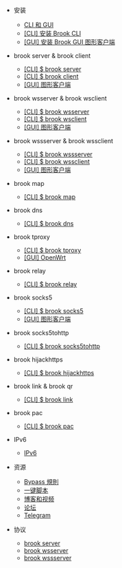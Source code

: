 -   安装

    -   [CLI 和 GUI](README.md)
    -   [[CLI] 安装 Brook CLI](install-cli.md)
    -   [[GUI] 安装 Brook GUI 图形客户端](install-gui-client.md)

-   brook server & brook client

    -   [[CLI] \$ brook server](brook-server.md)
    -   [[CLI] \$ brook client](brook-client.md)
    -   [[GUI] 图形客户端](brook-client-gui.md)

-   brook wsserver & brook wsclient

    -   [[CLI] \$ brook wsserver](brook-wsserver.md)
    -   [[CLI] \$ brook wsclient](brook-wsclient.md)
    -   [[GUI] 图形客户端](brook-wsclient-gui.md)

-   brook wssserver & brook wssclient

    -   [[CLI] \$ brook wssserver](brook-wssserver.md)
    -   [[CLI] \$ brook wssclient](brook-wssclient.md)
    -   [[GUI] 图形客户端](brook-wssclient-gui.md)

-   brook map

    -   [[CLI] \$ brook map](brook-map.md)

-   brook dns

    -   [[CLI] \$ brook dns](brook-dns.md)

-   brook tproxy

    -   [[CLI] \$ brook tproxy](brook-tproxy.md)
    -   [[GUI] OpenWrt](brook-tproxy-gui.md)

-   brook relay

    -   [[CLI] \$ brook relay](brook-relay.md)

-   brook socks5

    -   [[CLI] \$ brook socks5](brook-socks5.md)
    -   [[GUI] 图形客户端](socks5-client-gui.md)

-   brook socks5tohttp

    -   [[CLI] \$ brook socks5tohttp](brook-socks5tohttp.md)

-   brook hijackhttps

    -   [[CLI] \$ brook hijackhttps](brook-hijackhttps.md)

-   brook link & brook qr

    -   [[CLI] \$ brook link](brook-link.md)

-   brook pac

    -   [[CLI] \$ brook pac](brook-pac.md)

-   IPv6

    -   [IPv6](ipv6.md)

-   资源

    -   [Bypass 規則](bypass.md)
    -   [一键脚本](installscript.md)
    -   [博客和视频](blogvideo.md)
    -   [论坛](community.md)
    -   [Telegram](telegram.md)

-   协议

    -   [brook server](brook-server-protocol.md)
    -   [brook wsserver](brook-wsserver-protocol.md)
    -   [brook wssserver](brook-wssserver-protocol.md)
